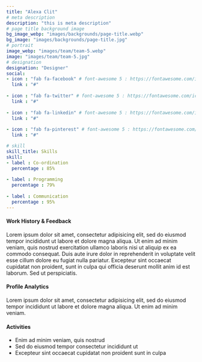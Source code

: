 ```yaml
---
title: "Alexa Clit"
# meta description
description: "this is meta description"
# page title background image
bg_image_webp: "images/backgrounds/page-title.webp"
bg_image: "images/backgrounds/page-title.jpg"
# portrait
image_webp: "images/team/team-5.webp"
image: "images/team/team-5.jpg"
# designation
designation: "Designer"
social:
- icon : "fab fa-facebook" # font-awesome 5 : https://fontawesome.com/icons/
  link : "#"
  
- icon : "fab fa-twitter" # font-awesome 5 : https://fontawesome.com/icons/
  link : "#"
  
- icon : "fab fa-linkedin" # font-awesome 5 : https://fontawesome.com/icons/
  link : "#"
  
- icon : "fab fa-pinterest" # font-awesome 5 : https://fontawesome.com/icons/
  link : "#"

# skill
skill_title: Skills
skill:
- label : Co-ordination
  percentage : 85%
  
- label : Programming
  percentage : 79%
  
- label : Communication
  percentage : 95%
---
```


#### Work History & Feedback
Lorem ipsum dolor sit amet, consectetur adipisicing elit, sed do eiusmod tempor incididunt ut labore et dolore magna aliqua. Ut enim ad minim veniam, quis nostrud exercitation ullamco laboris nisi ut aliquip ex ea commodo consequat. Duis aute irure dolor in reprehenderit in voluptate velit esse cillum dolore eu fugiat nulla pariatur. Excepteur sint occaecat cupidatat non proident, sunt in culpa qui officia deserunt mollit anim id est laborum. Sed ut perspiciatis.

#### Profile Analytics
Lorem ipsum dolor sit amet, consectetur adipisicing elit, sed do eiusmod tempor incididunt ut labore et dolore magna aliqua. Ut enim ad minim veniam.

#### Activities
* Enim ad minim veniam, quis nostrud
* Sed do eiusmod tempor consectetur incididunt ut
* Excepteur sint occaecat cupidatat non proident sunt in culpa